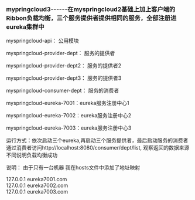 
### mypringcloud3------在myspringcloud2基础上加上客户端的Ribbon负载均衡，三个服务提供者提供相同的服务，全部注册进eureka集群中


myspringcloud-api： 公用模块

myspringcloud-provider-dept： 服务的提供者

myspringcloud-provider-dept2： 服务的提供者2

myspringcloud-provider-dept3： 服务的提供者3

myspringcloud-consumer-dept： 服务的消费者

myspringcloud-eureka-7001：eureka服务注册中心1

myspringcloud-eureka-7002：eureka服务注册中心2

myspringcloud-eureka-7003：eureka服务注册中心3


运行方式：依次启动三个eureka,再启动三个服务提供者，最后启动服务的消费者
通过消费者访问http://localhost:8080/consumer/dept/list, 
观察返回的数据来源不同说明负载均衡成功 



说明：
由于只有一台机器 我在hosts文件中添加了地址映射

127.0.0.1   eureka7001.com      
127.0.0.1   eureka7002.com      
127.0.0.1   eureka7003.com      
